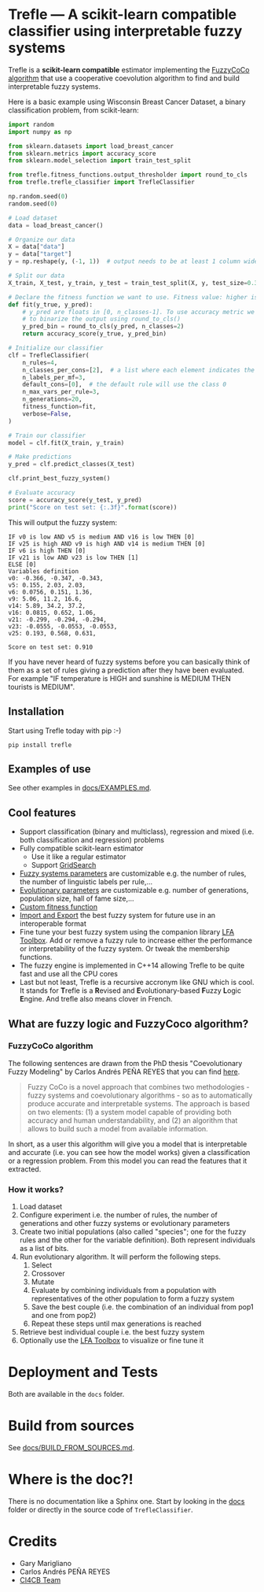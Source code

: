# Trefle — A scikit-learn compatible classifier using interpretable fuzzy systems

Trefle is a **scikit-learn compatible** estimator implementing the [FuzzyCoCo algorithm](#fuzzycoco-algorithm) that use a cooperative coevolution algorithm to find and build interpretable fuzzy systems.

Here is a basic example using Wisconsin Breast Cancer Dataset, a binary classification problem, from scikit-learn:
```python
import random
import numpy as np

from sklearn.datasets import load_breast_cancer
from sklearn.metrics import accuracy_score
from sklearn.model_selection import train_test_split

from trefle.fitness_functions.output_thresholder import round_to_cls
from trefle.trefle_classifier import TrefleClassifier

np.random.seed(0)
random.seed(0)

# Load dataset
data = load_breast_cancer()

# Organize our data
X = data["data"]
y = data["target"]
y = np.reshape(y, (-1, 1))  # output needs to be at least 1 column wide

# Split our data
X_train, X_test, y_train, y_test = train_test_split(X, y, test_size=0.33)

# Declare the fitness function we want to use. Fitness value: higher is better.
def fit(y_true, y_pred):
    # y_pred are floats in [0, n_classes-1]. To use accuracy metric we need
    # to binarize the output using round_to_cls()
    y_pred_bin = round_to_cls(y_pred, n_classes=2)
    return accuracy_score(y_true, y_pred_bin)

# Initialize our classifier
clf = TrefleClassifier(
    n_rules=4,
    n_classes_per_cons=[2],  # a list where each element indicates the number of classes a consequent has. Specify 0 if one consequent is a continuous (regression) value.
    n_labels_per_mf=3,
    default_cons=[0],  # the default rule will use the class 0
    n_max_vars_per_rule=3,
    n_generations=20,
    fitness_function=fit,
    verbose=False,
)

# Train our classifier
model = clf.fit(X_train, y_train)

# Make predictions
y_pred = clf.predict_classes(X_test)

clf.print_best_fuzzy_system()

# Evaluate accuracy
score = accuracy_score(y_test, y_pred)
print("Score on test set: {:.3f}".format(score))
```

This will output the fuzzy system:

```
IF v0 is low AND v5 is medium AND v16 is low THEN [0]
IF v25 is high AND v9 is high AND v14 is medium THEN [0]
IF v6 is high THEN [0]
IF v21 is low AND v23 is low THEN [1]
ELSE [0]
Variables definition
v0: -0.366, -0.347, -0.343,
v5: 0.155, 2.03, 2.03,
v6: 0.0756, 0.151, 1.36,
v9: 5.06, 11.2, 16.6,
v14: 5.89, 34.2, 37.2,
v16: 0.0815, 0.652, 1.06,
v21: -0.299, -0.294, -0.294,
v23: -0.0555, -0.0553, -0.0553,
v25: 0.193, 0.568, 0.631,

Score on test set: 0.910
```


If you have never heard of fuzzy systems before you can basically think of them as a set of rules giving a prediction after they have been evaluated. For example "IF temperature is HIGH and sunshine is MEDIUM THEN tourists is MEDIUM".

## Installation

Start using Trefle today with pip :-)

```
pip install trefle
```

## Examples of use

See other examples in [docs/EXAMPLES.md](docs/EXAMPLES.md).


## Cool features

* Support classification (binary and multiclass), regression and mixed (i.e. both classification and regression) problems
* Fully compatible scikit-learn estimator
    * Use it like a regular estimator
    * Support [GridSearch](docs/COOL_FEATURES.md#grid-search)
* [Fuzzy systems parameters](docs/COOL_FEATURES.md#trefleclassifier-parameters) are customizable e.g. the number of rules, the number of linguistic labels per rule,...
* [Evolutionary parameters](docs/COOL_FEATURES.md#trefleclassifier-parameters) are customizable e.g. number of generations, population size, hall of fame size,...
* [Custom fitness function](docs/COOL_FEATURES.md#custom-fitness-function)
* [Import and Export](docs/COOL_FEATURES.md#import-and-export) the best fuzzy system for future use in an interoperable format
* Fine tune your best fuzzy system using the companion library [LFA Toolbox](https://github.com/iict/lfa_toolbox). Add or remove a fuzzy rule to increase either the performance or interpretability of the fuzzy system. Or tweak the membership functions.
* The fuzzy engine is implemented in C++14 allowing Trefle to be quite fast and use all the CPU cores
* Last but not least, Trefle is a recursive accronym like GNU which is cool. It stands for **T**refle is a **R**evised and **E**volutionary-based **F**uzzy **L**ogic **E**ngine. And trefle also means clover in French.

## What are fuzzy logic and FuzzyCoco algorithm?

### FuzzyCoCo algorithm

The following sentences are drawn from the PhD thesis "Coevolutionary Fuzzy Modeling" by Carlos Andrés PEÑA REYES that you can find [here](https://infoscience.epfl.ch/record/33110?ln=en).

>Fuzzy CoCo is a novel approach that combines two methodologies - fuzzy systems and coevolutionary algorithms - so as to automatically produce accurate and interpretable systems. The approach is based on two elements: (1) a system model capable of providing both accuracy and human understandability, and (2) an algorithm that allows to build such a model from available information.

In short, as a user this algorithm will give you a model that is interpretable and accurate (i.e. you can see how the model works) given a classification or a regression problem. From this model you can read the features that it extracted.

### How it works?

1. Load dataset
2. Configure experiment i.e. the number of rules, the number of generations and other fuzzy systems or evolutionary parameters
3. Create two initial populations (also called "species"; one for the fuzzy rules and the other for the
variable definition). Both represent individuals as a list of bits.
4. Run evolutionary algorithm. It will perform the following steps.
    1. Select
    2. Crossover
    3. Mutate
    4. Evaluate by combining individuals from a population with representatives
    of the other population to form a fuzzy system
    5. Save the best couple (i.e. the combination of an individual from pop1 and one from pop2)
    6. Repeat these steps until max generations is reached
5. Retrieve best individual couple i.e. the best fuzzy system
6. Optionally use the [LFA Toolbox](https://github.com/iict/lfa_toolbox) to visualize or fine tune it

# Deployment and Tests

Both are available in the `docs` folder.

# Build from sources

See [docs/BUILD_FROM_SOURCES.md](docs/BUILD_FROM_SOURCES.md).

# Where is the doc?!

There is no documentation like a Sphinx one. Start by looking in the [docs](docs) folder or directly in the source code of `TrefleClassifier`.

# Credits

* Gary Marigliano
* Carlos Andrés PEÑA REYES
* [CI4CB Team](http://iict-space.heig-vd.ch/cpn/)
